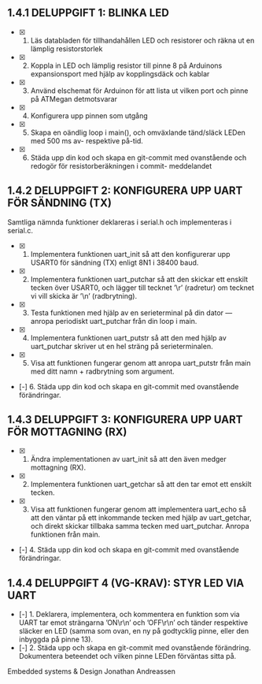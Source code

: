 ## 1.4.1 DELUPPGIFT 1: BLINKA LED
- [x] 1. Läs databladen för tillhandahållen LED och resistorer och räkna ut en lämplig resistorstorlek
- [x] 2. Koppla in LED och lämplig resistor till pinne 8 på Arduinons expansionsport med hjälp av kopplingsdäck och kablar
- [x] 3. Använd elschemat för Arduinon för att lista ut vilken port och pinne på ATMegan detmotsvarar
- [x] 4. Konfigurera upp pinnen som utgång
- [x] 5. Skapa en oändlig loop i main(), och omväxlande tänd/släck LEDen med 500 ms av- respektive på-tid.
- [x] 6. Städa upp din kod och skapa en git-commit med ovanstående och redogör för resistorberäkningen i commit- meddelandet

## 1.4.2 DELUPPGIFT 2: KONFIGURERA UPP UART FÖR SÄNDNING (TX)
Samtliga nämnda funktioner deklareras i serial.h och implementeras i serial.c.
- [x] 1. Implementera funktionen uart_init så att den konfigurerar upp USART0 för sändning (TX) enligt 8N1 i 38400 baud.
- [x] 2. Implementera funktionen uart_putchar så att den skickar ett enskilt tecken över USART0, och lägger till tecknet ’\r’ (radretur) om tecknet vi vill skicka är ’\n’ (radbrytning).
- [x] 3. Testa funktionen med hjälp av en serieterminal på din dator — anropa periodiskt uart_putchar från din loop i main.
- [x] 4. Implementera funktionen uart_putstr så att den med hjälp av uart_putchar skriver ut en hel sträng på serieterminalen.
- [x] 5. Visa att funktionen fungerar genom att anropa uart_putstr från main med ditt namn + radbrytning som argument.
- [-] 6. Städa upp din kod och skapa en git-commit med ovanstående förändringar.

## 1.4.3 DELUPPGIFT 3: KONFIGURERA UPP UART FÖR MOTTAGNING (RX)
- [x] 1. Ändra implementationen av uart_init så att den även medger mottagning (RX).
- [x] 2. Implementera funktionen uart_getchar så att den tar emot ett enskilt tecken.
- [x] 3. Visa att funktionen fungerar genom att implementera uart_echo så att den väntar på ett inkommande tecken med hjälp av uart_getchar,
      och direkt skickar tillbaka samma tecken med uart_putchar. Anropa funktionen från main.
- [-] 4. Städa upp din kod och skapa en git-commit med ovanstående förändringar.

## 1.4.4 DELUPPGIFT 4 (VG-KRAV): STYR LED VIA UART
- [-] 1. Deklarera, implementera, och kommentera en funktion som via UART tar emot strängarna ’ON\r\n’ och ’OFF\r\n’ och tänder respektive släcker en LED (samma som ovan, en ny på godtycklig pinne, eller den inbyggda på pinne 13).
- [-] 2. Städa upp och skapa en git-commit med ovanstående förändring. Dokumentera beteendet och vilken pinne LEDen förväntas sitta på.

Embedded systems &amp; Design Jonathan Andreassen

